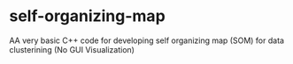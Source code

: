 # self-organizing-map

AA very basic C++ code for developing self organizing map (SOM) for data clusterining (No GUI Visualization)

